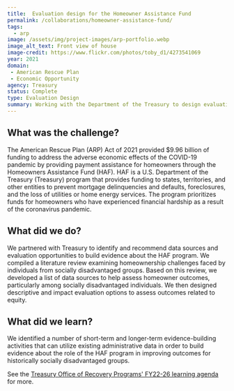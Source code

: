 ```yaml
---
title:  Evaluation design for the Homeowner Assistance Fund
permalink: /collaborations/homeowner-assistance-fund/
tags:
  - arp
image: /assets/img/project-images/arp-portfolio.webp
image_alt_text: Front view of house
image-credit: https://www.flickr.com/photos/toby_d1/4273541069
year: 2021
domain:
 - American Rescue Plan
 - Economic Opportunity
agency: Treasury
status: Complete
type: Evaluation Design
summary: Working with the Department of the Treasury to design evaluations of a housing assistance program
---
```

## What was the challenge? 
The American Rescue Plan (ARP) Act of 2021 provided $9.96 billion of funding to address the adverse economic effects of the COVID-19 pandemic by providing payment assistance for homeowners through the Homeowners Assistance Fund (HAF). HAF is a U.S. Department of the Treasury (Treasury) program that provides funding to states, territories, and other entities to prevent mortgage delinquencies and defaults, foreclosures, and the loss of utilities or home energy services. The program prioritizes funds for homeowners who have experienced financial hardship as a result of the coronavirus pandemic.

## What did we do? 
We partnered with Treasury to identify and recommend data sources and evaluation opportunities to build evidence about the HAF program. We compiled a literature review examining homeownership challenges faced by individuals from socially disadvantaged groups. Based on this review, we developed a list of data sources to help assess homeowner outcomes, particularly among socially disadvantaged individuals. We then designed descriptive and impact evaluation options to assess outcomes related to equity.

## What did we learn?
We identified a number of short-term and longer-term evidence-building activities that can utilize existing administrative data in order to build evidence about the role of the HAF program in improving outcomes for historically socially disadvantaged groups.

See the <a class="usa-link usa-link--external" href="https://home.treasury.gov/system/files/136/ORP-Learning-Agenda-Draft-2023.pdf">Treasury Office of Recovery Programs' FY22-26 learning agenda</a> for more.
